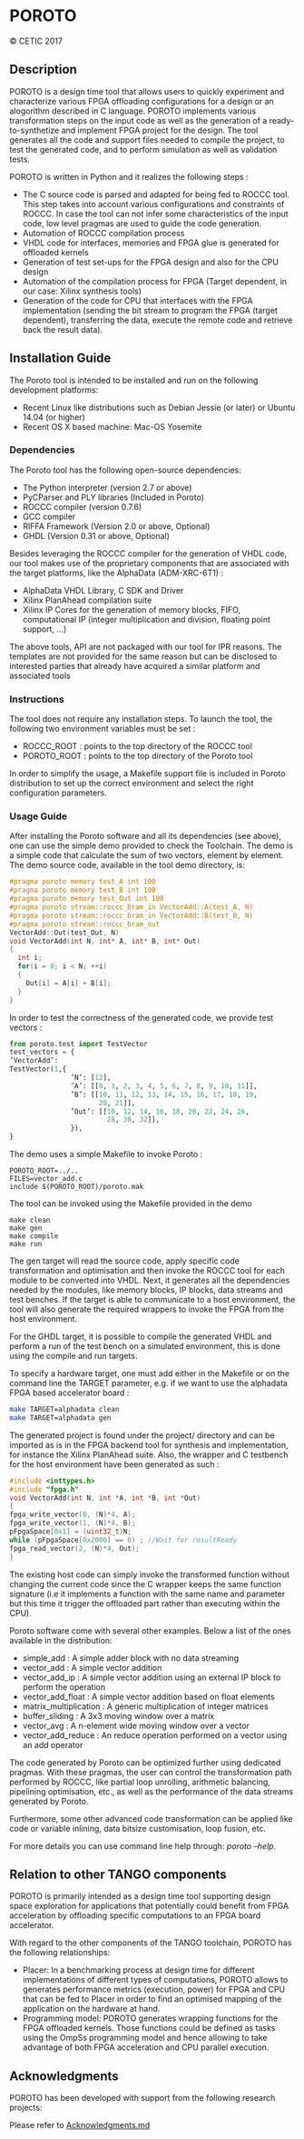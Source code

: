 # POROTO

&copy; CETIC 2017

## Description

POROTO is a design time tool that allows users to quickly experiment and characterize various FPGA offloading configurations for a design or an alogorithm described in C language.
POROTO implements various transformation steps on the input code as well as the generation
of a ready-to-synthetize and implement FPGA project for the design.
The tool generates all the code and support files needed to compile the
project, to test the generated code, and to perform simulation as well as
validation tests.

POROTO is written in Python and it realizes the following
steps :

 - The C source code is parsed and adapted for being fed to ROCCC tool. This step takes into account various configurations and constraints of ROCCC. In case the tool can not infer some characteristics of the input code, low level pragmas are used to guide the code generation.
 - Automation of ROCCC compilation process
 - VHDL code for interfaces, memories and FPGA glue is generated for offloaded kernels
 - Generation of test set-ups for the FPGA design and also for the CPU design
 - Automation of the compilation process for FPGA (Target dependent, in our case: Xilinx synthesis tools)
 - Generation of the code for CPU that interfaces with the FPGA implementation
(sending the bit stream to program the FPGA (target dependent), transferring the data,
execute the remote code and retrieve back the result data).

##  Installation Guide

The Poroto tool is intended to be installed and run on the following development platforms:

+ Recent Linux like distributions such as Debian Jessie (or later) or Ubuntu 14.04 (or higher)
+ Recent OS X based machine: Mac-OS Yosemite

### Dependencies

The Poroto tool has the following open-source dependencies:

- The Python interpreter (version 2.7 or above)
- PyCParser and PLY libraries (Included in Poroto)
- ROCCC compiler (version 0.7.6)
- GCC compiler
- RIFFA Framework (Version 2.0 or above, Optional)
- GHDL (Version 0.31 or above, Optional)

Besides leveraging the ROCCC compiler for the generation of VHDL code, our tool makes use of the proprietary components that are associated with the target platforms, like the AlphaData (ADM-XRC-6T1) :

- AlphaData VHDL Library, C SDK and Driver
- Xilinx PlanAhead compilation suite
- Xilinx IP Cores for the generation of memory blocks, FIFO, computational
IP (integer multiplication and division, floating point support, ...)

The above tools, API are not packaged with our tool for IPR reasons. The
templates are not provided for the same reason but can be disclosed to interested
parties that already have acquired a similar platform and associated tools

### Instructions

The tool does not require any installation steps. To launch the tool, the following
two environment variables must be set :

- ROCCC_ROOT : points to the top directory of the ROCCC tool
- POROTO_ROOT : points to the top directory of the Poroto tool

In order to simplify the usage, a Makefile support file is included in Poroto
distribution to set up the correct environment and select the right configuration
parameters.


### Usage Guide

After installing the Poroto software and all its dependencies (see above), one can
use the simple demo provided to check the Toolchain. The demo is a simple code
that calculate the sum of two vectors, element by element. The demo source code,
available in the tool demo directory, is:

```c
#pragma poroto memory test_A int 100
#pragma poroto memory test_B int 100
#pragma poroto memory test_Out int 100
#pragma poroto stream::roccc_bram_in VectorAdd::A(test_A, N)
#pragma poroto stream::roccc_bram_in VectorAdd::B(test_B, N)
#pragma poroto stream::roccc_bram_out
VectorAdd::Out(test_Out, N)
void VectorAdd(int N, int* A, int* B, int* Out)
{
  int i;
  for(i = 0; i < N; ++i)
  {
    Out[i] = A[i] + B[i];
  }
}
```

In order to test the correctness of the generated code, we provide test vectors :

```python
from poroto.test import TestVector
test_vectors = {
’VectorAdd’:
TestVector(1,{
               ’N’: [12],
               ’A’: [[0, 1, 2, 3, 4, 5, 6, 7, 8, 9, 10, 11]],
               ’B’: [[10, 11, 12, 13, 14, 15, 16, 17, 18, 19,
                      20, 21]],
               ’Out’: [[10, 12, 14, 16, 18, 20, 22, 24, 26,
                        28, 30, 32]],
               }),
}
```

The demo uses a simple Makefile to invoke Poroto :
```make
POROTO_ROOT=../..
FILES=vector_add.c
include $(POROTO_ROOT)/poroto.mak
```

The tool can be invoked using the Makefile provided in the demo

```make
make clean
make gen
make compile
make run
```


The gen target will read the source code, apply specific code transformation
and optimisation and then invoke the ROCCC tool for each module to be converted
into VHDL. Next, it generates all the dependencies needed by the modules, like
memory blocks, IP blocks, data streams and test benches. If the target is able
to communicate to a host environment, the tool will also generate the required
wrappers to invoke the FPGA from the host environment.

For the GHDL target, it is possible to compile the generated VHDL and perform
a run of the test bench on a simulated environment, this is done using the
compile and run targets.

To specify a hardware target, one must add either in the Makefile or on the
command line the TARGET parameter, e.g. if we want to use the alphadata FPGA
based accelerator board :
```bash
make TARGET=alphadata clean
make TARGET=alphadata gen
```

The generated project is found under the project/ directory and can be imported
as is in the FPGA backend tool for synthesis and implementation, for instance the
Xilinx PlanAhead suite. Also, the wrapper and C testbench for the host environment
have been generated as such :
```c
#include <inttypes.h>
#include "fpga.h"
void VectorAdd(int N, int *A, int *B, int *Out)
{
fpga_write_vector(0, (N)*4, A);
fpga_write_vector(1, (N)*4, B);
pFpgaSpace[0x1] = (uint32_t)N;
while (pFpgaSpace[0x2000] == 0) ; //Wait for resultReady
fpga_read_vector(2, (N)*4, Out);
}
```

The existing host code can simply invoke the transformed function without
changing the current code since the C wrapper keeps the same function signature
(i.e it implements a function with the same name and parameter but this time it
trigger the offloaded part rather than executing within the CPU).

Poroto software come with several other examples. Below a list of the ones
available in the distribution:
+ simple_add : A simple adder block with no data streaming
+ vector_add : A simple vector addition
+ vector_add_ip : A simple vector addition using an external IP block to perform
the operation
+ vector_add_float : A simple vector addition based on float elements
+ matrix_multiplication : A generic multiplication of integer matrices
+ buffer_sliding : A 3x3 moving window over a matrix
+ vector_avg : A n-element wide moving window over a vector
+ vector_add_reduce : An reduce operation performed on a vector using an
add operator

The code generated by Poroto can be optimized further using dedicated pragmas.
With these pragmas, the user can control the transformation path performed
by ROCCC, like partial loop unrolling, arithmetic balancing, pipelining optimisation,
etc., as well as the performance of the data streams generated by Poroto.

Furthermore, some other advanced code transformation can be applied like code or
variable inlining, data bitsize customisation, loop fusion, etc.

For more details you can use command line help through: *poroto –help*.


## Relation to other TANGO components

POROTO is primarily intended as a design time tool supporting design space exploration for applications that potentially could benefit from FPGA acceleration by offloading specific computations to an FPGA board accelerator.

With regard to the other components of the TANGO toolchain, POROTO has the following relationships:

- Placer: In a benchmarking process at design time for different implementations of different types of computations, POROTO allows to generates performance metrics (execution, power) for FPGA and CPU that can be fed to Placer in order to find an optimised mapping of the application on the hardware at hand.
- Programming model: POROTO generates wrapping functions for the FPGA offloaded kernels. Those functions could be defined as tasks using the OmpSs programming model and hence allowing to take advantage of both FPGA acceleration and CPU parallel execution.



## Acknowledgments

POROTO has been developed with support from the following research projects:

Please refer to [Acknowledgments.md](https://github.com/TANGO-Project/poroto/blob/master/Acknowledgments.md)

